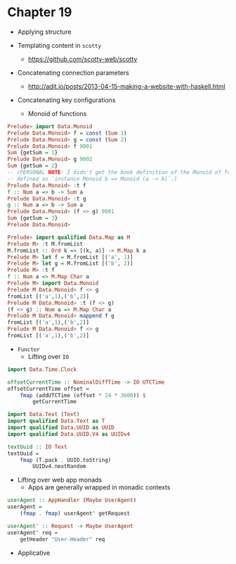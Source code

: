 # Chapter 19

- Applying structure

- Templating content in `scotty`
    - https://github.com/scotty-web/scotty

- Concatenating connection parameters
    - http://adit.io/posts/2013-04-15-making-a-website-with-haskell.html

- Concatenating key configurations
    - Monoid of functions

```haskell
Prelude> import Data.Monoid
Prelude Data.Monoid> f = const (Sum 1)
Prelude Data.Monoid> g = const (Sum 2)
Prelude Data.Monoid> f 9001
Sum {getSum = 1}
Prelude Data.Monoid> g 9002
Sum {getSum = 2}
-- (PERSONAL NOTE: I didn't get the book definition of the Monoid of functions,
-- defined as `instance Monoid b => Monoid (a -> b)`.)
Prelude Data.Monoid> :t f
f :: Num a => b -> Sum a
Prelude Data.Monoid> :t g
g :: Num a => b -> Sum a
Prelude Data.Monoid> (f <> g) 9001
Sum {getSum = 3}
Prelude Data.Monoid>
```

```haskell
Prelude> import qualified Data.Map as M
Prelude M> :t M.fromList
M.fromList :: Ord k => [(k, a)] -> M.Map k a
Prelude M> let f = M.fromList [('a', 1)]
Prelude M> let g = M.fromList [('b', 2)]
Prelude M> :t f
f :: Num a => M.Map Char a
Prelude M> import Data.Monoid
Prelude M Data.Monoid> f <> g
fromList [('a',1),('b',2)]
Prelude M Data.Monoid> :t (f <> g)
(f <> g) :: Num a => M.Map Char a
Prelude M Data.Monoid> mappend f g
fromList [('a',1),('b',2)]
Prelude M Data.Monoid> f <> g
fromList [('a',1),('b',2)]
```

- `Functor`
    - Lifting over `IO`

```haskell
import Data.Time.Clock

offsetCurrentTime :: NominalDiffTime -> IO UTCTime
offsetCurrentTime offset =
    fmap (addUTCTime (offset * 24 * 3600)) $
        getCurrentTime
```

```haskell
import Data.Text (Text)
import qualified Data.Text as T
import qualified Data.UUID as UUID
import qualified Data.UUID.V4 as UUIDv4

textUuid :: IO Text
textUuid =
    fmap (T.pack . UUID.toString)
        UUIDv4.nextRandom
```

- Lifting over web app monads
    - Apps are generally wrapped in monadic contexts

```haskell
userAgent :: AppHandler (Maybe UserAgent)
userAgent =
    (fmap . fmap) userAgent' getRequest

userAgent' :: Request -> Maybe UserAgent
userAgent' req =
    getHeader "User-Header" req
```

- Applicative

